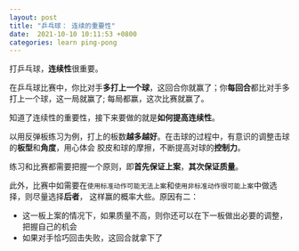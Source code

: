 ```yaml
---
layout: post
title: "乒乓球： 连续的重要性"
date:  2021-10-10 10:11:53 +0800
categories: learn ping-pong
---
```


打乒乓球，**连续性**很重要。

在乒乓球比赛中，你比对手**多打上一个球**，这回合你就赢了；你**每回合**都比对手多打上一个球，这一局就赢了;
每局都赢，这次比赛就赢了。

知道了连续性的重要性，接下来要做的就是**如何提高连续性**。

以用反弹板练习为例，打上的板数**越多越好**。在击球的过程中，有意识的调整击球的**板型**和**角度**，用心体会
胶皮和球的摩擦，不断提高对球的**控制力**。

练习和比赛都需要把握一个原则，即**首先保证上案**，**其次保证质量**。

此外，比赛中如需要在`使用标准动作可能无法上案`和`使用非标准动作很可能上案`中做选择，则尽量选择**后者**，
这样赢的概率大些。原因有二：
- 这一板上案的情况下，如果质量不高，则你还可以在下一板做出必要的调整，把握自己的机会
- 如果对手恰巧回击失败，这回合就拿下了



